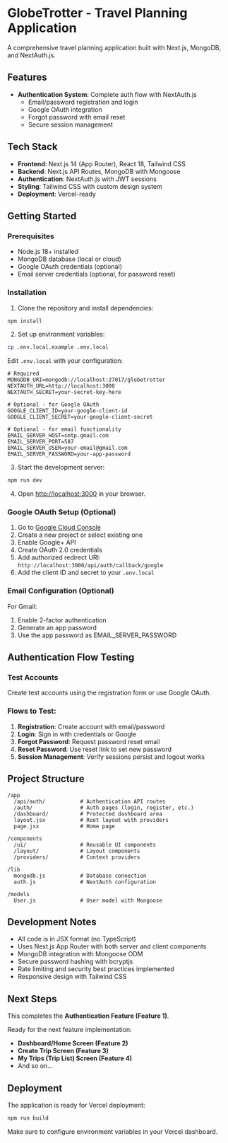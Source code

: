 # GlobeTrotter - Travel Planning Application

A comprehensive travel planning application built with Next.js, MongoDB, and NextAuth.js.

## Features

- **Authentication System**: Complete auth flow with NextAuth.js
  - Email/password registration and login
  - Google OAuth integration
  - Forgot password with email reset
  - Secure session management

## Tech Stack

- **Frontend**: Next.js 14 (App Router), React 18, Tailwind CSS
- **Backend**: Next.js API Routes, MongoDB with Mongoose
- **Authentication**: NextAuth.js with JWT sessions
- **Styling**: Tailwind CSS with custom design system
- **Deployment**: Vercel-ready

## Getting Started

### Prerequisites

- Node.js 18+ installed
- MongoDB database (local or cloud)
- Google OAuth credentials (optional)
- Email server credentials (optional, for password reset)

### Installation

1. Clone the repository and install dependencies:
```bash
npm install
```

2. Set up environment variables:
```bash
cp .env.local.example .env.local
```

Edit `.env.local` with your configuration:
```env
# Required
MONGODB_URI=mongodb://localhost:27017/globetrotter
NEXTAUTH_URL=http://localhost:3000
NEXTAUTH_SECRET=your-secret-key-here

# Optional - for Google OAuth
GOOGLE_CLIENT_ID=your-google-client-id
GOOGLE_CLIENT_SECRET=your-google-client-secret

# Optional - for email functionality
EMAIL_SERVER_HOST=smtp.gmail.com
EMAIL_SERVER_PORT=587
EMAIL_SERVER_USER=your-email@gmail.com
EMAIL_SERVER_PASSWORD=your-app-password
```

3. Start the development server:
```bash
npm run dev
```

4. Open [http://localhost:3000](http://localhost:3000) in your browser.

### Google OAuth Setup (Optional)

1. Go to [Google Cloud Console](https://console.cloud.google.com/)
2. Create a new project or select existing one
3. Enable Google+ API
4. Create OAuth 2.0 credentials
5. Add authorized redirect URI: `http://localhost:3000/api/auth/callback/google`
6. Add the client ID and secret to your `.env.local`

### Email Configuration (Optional)

For Gmail:
1. Enable 2-factor authentication
2. Generate an app password
3. Use the app password as EMAIL_SERVER_PASSWORD

## Authentication Flow Testing

### Test Accounts
Create test accounts using the registration form or use Google OAuth.

### Flows to Test:
1. **Registration**: Create account with email/password
2. **Login**: Sign in with credentials or Google
3. **Forgot Password**: Request password reset email
4. **Reset Password**: Use reset link to set new password
5. **Session Management**: Verify sessions persist and logout works

## Project Structure

```
/app
  /api/auth/           # Authentication API routes
  /auth/               # Auth pages (login, register, etc.)
  /dashboard/          # Protected dashboard area
  layout.jsx           # Root layout with providers
  page.jsx             # Home page

/components
  /ui/                 # Reusable UI components
  /layout/             # Layout components
  /providers/          # Context providers

/lib
  mongodb.js           # Database connection
  auth.js              # NextAuth configuration

/models
  User.js              # User model with Mongoose
```

## Development Notes

- All code is in JSX format (no TypeScript)
- Uses Next.js App Router with both server and client components
- MongoDB integration with Mongoose ODM
- Secure password hashing with bcryptjs
- Rate limiting and security best practices implemented
- Responsive design with Tailwind CSS

## Next Steps

This completes the **Authentication Feature (Feature 1)**. 

Ready for the next feature implementation:
- **Dashboard/Home Screen (Feature 2)**
- **Create Trip Screen (Feature 3)**
- **My Trips (Trip List) Screen (Feature 4)**
- And so on...

## Deployment

The application is ready for Vercel deployment:
```bash
npm run build
```

Make sure to configure environment variables in your Vercel dashboard.